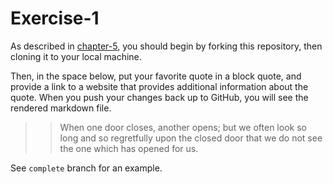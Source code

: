 # Exercise-1

As described in [chapter-5](https://info201-s17.github.io/book/introduction-to-git-and-github.html), you should begin by forking this repository, then cloning it to your local machine.

Then, in the space below, put your favorite quote in a block quote, and provide a link to a website that provides additional information about the quote. When you push your changes back up to GitHub, you will see the rendered markdown file.

> > When one door closes, another opens; but we often look so long and so regretfully upon the closed door that we do not see the one which has opened for us.


See `complete` branch for an example.
